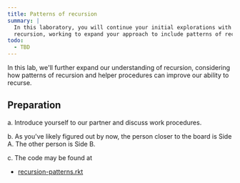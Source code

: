 ```yaml
---
title: Patterns of recursion
summary: |
  In this laboratory, you will continue your initial explorations with
  recursion, working to expand your approach to include patterns of recursion..
todo: 
  - TBD
---
```


In this lab, we'll further expand our understanding of recursion, considering how patterns of recursion and helper procedures can improve our ability to recurse.

## Preparation

<!--
a. Introduce yourself to your partner, discuss work procedures, who
will submit the lab.

b. Decide who is side A and who is side B.  

A side: [recursion-patterns-a.rkt](../code/labs/recursion-patterns-a.rkt)

B side: [recursion-patterns-b.rkt](../code/labs/recursion-patterns-b.rkt)

c. Get started!
-->

a. Introduce yourself to our partner and discuss work procedures.

b. As you've likely figured out by now, the person closer to the board 
is Side A.  The other person is Side B.

c. The code may be found at 

* [recursion-patterns.rkt](../code/labs/recursion-patterns.rkt)

